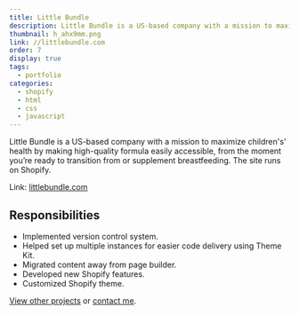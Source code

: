 ```yaml
---
title: Little Bundle
description: Little Bundle is a US-based company with a mission to maximize children's' health by making high-quality formula easily accessible, from the moment you’re ready to transition from or supplement breastfeeding.
thumbnail: h_ahx9mm.png
link: //littlebundle.com
order: 7
display: true
tags:
  - portfolio
categories:
  - shopify
  - html
  - css
  - javascript
---
```


Little Bundle is a US-based company with a mission to maximize children's' health by making high-quality formula easily accessible, from the moment you’re ready to transition from or supplement breastfeeding. The site runs on Shopify.

Link: [littlebundle.com](//littlebundle.com)

## Responsibilities

- Implemented version control system.
- Helped set up multiple instances for easier code delivery using Theme Kit.
- Migrated content away from page builder.
- Developed new Shopify features.
- Customized Shopify theme.

[View other projects](/portfolio/) or [contact me](/contact/).
